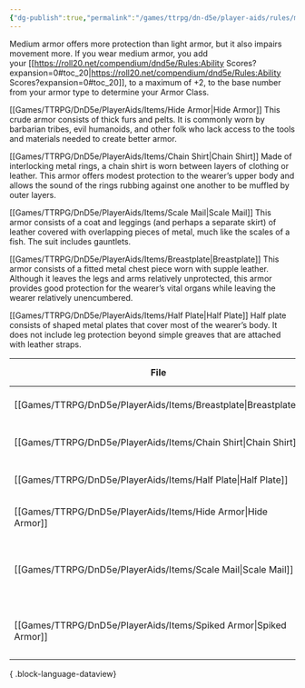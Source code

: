 ```yaml
---
{"dg-publish":true,"permalink":"/games/ttrpg/dn-d5e/player-aids/rules/medium-armor/","tags":["TTRPG/DND/5e","Rules"],"noteIcon":""}
---
```



Medium armor offers more protection than light armor, but it also impairs movement more. If you wear medium armor, you add your [[https://roll20.net/compendium/dnd5e/Rules:Ability Scores?expansion=0#toc_20\|https://roll20.net/compendium/dnd5e/Rules:Ability Scores?expansion=0#toc_20]], to a maximum of +2, to the base number from your armor type to determine your Armor Class.  
  
[[Games/TTRPG/DnD5e/PlayerAids/Items/Hide Armor\|Hide Armor]] This crude armor consists of thick furs and pelts. It is commonly worn by barbarian tribes, evil humanoids, and other folk who lack access to the tools and materials needed to create better armor.  
  
[[Games/TTRPG/DnD5e/PlayerAids/Items/Chain Shirt\|Chain Shirt]] Made of interlocking metal rings, a chain shirt is worn between layers of clothing or leather. This armor offers modest protection to the wearer’s upper body and allows the sound of the rings rubbing against one another to be muffled by outer layers.  
  
[[Games/TTRPG/DnD5e/PlayerAids/Items/Scale Mail\|Scale Mail]] This armor consists of a coat and leggings (and perhaps a separate skirt) of leather covered with overlapping pieces of metal, much like the scales of a fish. The suit includes gauntlets.  
  
[[Games/TTRPG/DnD5e/PlayerAids/Items/Breastplate\|Breastplate]] This armor consists of a fitted metal chest piece worn with supple leather. Although it leaves the legs and arms relatively unprotected, this armor provides good protection for the wearer’s vital organs while leaving the wearer relatively unencumbered.  
  
[[Games/TTRPG/DnD5e/PlayerAids/Items/Half Plate\|Half Plate]] Half plate consists of shaped metal plates that cover most of the wearer’s body. It does not include leg protection beyond simple greaves that are attached with leather straps.

| File                                                                 | Item Rarity | Armor Class                                 |
| -------------------------------------------------------------------- | ----------- | ------------------------------------------- |
| [[Games/TTRPG/DnD5e/PlayerAids/Items/Breastplate\|Breastplate]]   | Standard    | 14 + Dex modifier (max 2)                   |
| [[Games/TTRPG/DnD5e/PlayerAids/Items/Chain Shirt\|Chain Shirt]]   | Standard    | 13 + dex modifier (max 2)                   |
| [[Games/TTRPG/DnD5e/PlayerAids/Items/Half Plate\|Half Plate]]     | Standard    | 15 +  dex modifier (max 2)                  |
| [[Games/TTRPG/DnD5e/PlayerAids/Items/Hide Armor\|Hide Armor]]     | Standard    | 12 + dex modifier (max 2)                   |
| [[Games/TTRPG/DnD5e/PlayerAids/Items/Scale Mail\|Scale Mail]]     | Standard    | <ul><li>14 + Dex modifier (max 2)</li></ul> |
| [[Games/TTRPG/DnD5e/PlayerAids/Items/Spiked Armor\|Spiked Armor]] | Rare        | <ul><li>14 + dex modifier</li></ul>         |

{ .block-language-dataview}